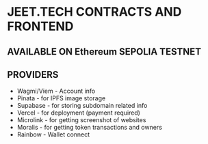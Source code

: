 # JEET.TECH CONTRACTS AND FRONTEND 

## AVAILABLE ON Ethereum SEPOLIA TESTNET

## PROVIDERS

- Wagmi/Viem - Account info
- Pinata - for IPFS image storage
- Supabase - for storing subdomain related info  
- Vercel - for deployment (payment required)
- Microlink - for getting screenshot of websites
- Moralis - for getting token transactions and owners 
- Rainbow - Wallet connect
